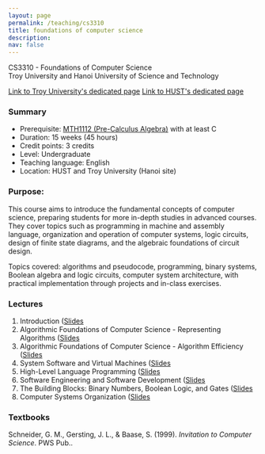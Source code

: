 ```yaml
---
layout: page
permalink: /teaching/cs3310
title: foundations of computer science
description: 
nav: false
---
```


CS3310 - Foundations of Computer Science \
Troy University and Hanoi University of Science and Technology

[Link to Troy University's dedicated page](https://catalog.troy.edu/preview_course_nopop.php?catoid=4&coid=5848)
[Link to HUST's dedicated page](https://fami.hust.edu.vn/dao-tao/dao-tao-dai-hoc/chuong-trinh-dao-tao-khoa-hoc-may-tinh-dh-troy/)

### Summary
* Prerequisite: [MTH1112 (Pre-Calculus Algebra)](https://catalog.troy.edu/preview_course_nopop.php?catoid=4&coid=6782) with at least C
* Duration: 15 weeks (45 hours)
* Credit points: 3 credits 
* Level: Undergraduate
* Teaching language: English
* Location: HUST and Troy University (Hanoi site)

### Purpose: 
This course aims to introduce the fundamental concepts of computer science, preparing students for more in-depth studies in advanced courses. They cover topics such as programming in machine and assembly language, organization and operation of computer systems, logic circuits, design of finite state diagrams, and the algebraic foundations of circuit design.

Topics covered: algorithms and pseudocode, programming, binary systems, Boolean algebra and logic circuits, computer system architecture, with practical implementation through projects and in-class exercises.

### Lectures
1. Introduction ([Slides](https://husteduvn-my.sharepoint.com/:b:/g/personal/trung_luuquang_hust_edu_vn/EYVBlrzIkM5BlVnWMUIIDNMBCzEDBXsFKkgmT9_OxSM6ig?e=GjEdYC)
1. Algorithmic Foundations of Computer Science - Representing Algorithms ([Slides](https://husteduvn-my.sharepoint.com/:b:/g/personal/trung_luuquang_hust_edu_vn/EWIdkFm9Z0lDisAyRer0nhoBxhkc7kdU7XZh3jLuZe9KEA?e=T8YETU)
1. Algorithmic Foundations of Computer Science - Algorithm Efficiency ([Slides](https://husteduvn-my.sharepoint.com/:b:/g/personal/trung_luuquang_hust_edu_vn/ET3sJtwnv7FNrdHI91kN7tgBkCcD7h3aThq4fv66HsWSAg?e=2bE6q9)
1. System Software and Virtual Machines ([Slides](https://husteduvn-my.sharepoint.com/:b:/g/personal/trung_luuquang_hust_edu_vn/Eb38g9u7_MRJpHqaa5ngAnMB9q-NLb_iUUhN-WCPVnlJiw?e=V3zlWP)
1. High-Level Language Programming ([Slides](https://husteduvn-my.sharepoint.com/:b:/g/personal/trung_luuquang_hust_edu_vn/EYO9SWGgB4FOq63gvyZRF3gBN4S9b4NSerq3SXvvCRi2eg?e=bxrAbB)
1. Software Engineering and Software Development ([Slides](https://husteduvn-my.sharepoint.com/:b:/g/personal/trung_luuquang_hust_edu_vn/EfCtqY23lEJJr6vSJtMYTEgB9RcjroVmQAHDUVHqyCRIMA?e=5Edo9s)
1. The Building Blocks: Binary Numbers, Boolean Logic, and Gates ([Slides](https://husteduvn-my.sharepoint.com/:b:/g/personal/trung_luuquang_hust_edu_vn/EW9DRTAw9k9DgAOygtRlZzoBVNHr79sAV1H7D4BYbbIV-A?e=VbE8YQ)
1. Computer Systems Organization ([Slides](https://husteduvn-my.sharepoint.com/:b:/g/personal/trung_luuquang_hust_edu_vn/Ef5bbZu-WdpDkUkOYK9HZrEBXzSi6C9py7hzoQSvfQV6LQ?e=iG3J4g)

### Textbooks
Schneider, G. M., Gersting, J. L., & Baase, S. (1999). *Invitation to Computer Science*. PWS Pub..







